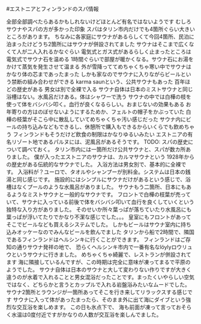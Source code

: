 #エストニアとフィンランドのスパ情報

全部全部調べたらあるかもしれないけどほとんど有名ではないようです
むしろサウナやスパの方が多かった印象
スパはタリン市内だけでも4箇所ぐらい大きいところがあります。
ちなみに各家庭にサウナがあるらしくて今回4箇所、民泊に泊まったけどうち2箇所にはサウナが併設されてました
サウナはそこまで広くなくて人が二人入れるかなぐらい
電気式とガス式があるらしく止まったところは電気式でサウナ石を温める
1時間ぐらいで部屋が暖かくなる。サウナ石にお湯をかけて蒸気を発生させて温まる
外が雪降っててめちゃくちゃ寒い中でサウナはかなり体の芯まであったまった
しかも家なのでサウナに入りながらビールという禁断の組み合わせができる
karma saunという、公共サウナもあった
百年ほどの歴史がある
男女は別で全裸で入る
サウナ自体は日本のミストサウナと同じ
浴槽はない。水風呂だけある。体はシャワーで洗う
サウナの中では白樺の枝を使って体をバシバシ叩く。血行が良くなるらしい。おまじないの効果もある
お年寄りの方はのぼせないようにするためか、フェルトの帽子をかぶっていた
白樺の枝葉がそこら中に散乱していてめちゃくちゃ汚い感じだった
サウナ内にビールの持ち込みなどもできるし、休憩所で購入もできるからいくらでも飲めちゃう
フィンランドもそうだけど飲食の制限はかなりゆるいみたい
エストニアの有名リゾート地であるパルヌには、泥風呂があるそうです。
TODO: スパの歴史について調べておく。
タリン市内には一箇所だけ公共サウナと、スパが数カ所ありました。
僕が入ったエストニアのサウナは、カルマサウナという 1928年からの歴史がある伝統的なサウナでした。
入浴方法は男女別で、基本的に全裸です。
入浴料が？ユーロで、タオルやシャンプーが別料金。システムは日本の銭湯と同じ感じです。
施設的にはシンプルにサウナだけがあるという感じで、浴槽はなくプールのような水風呂がありました。
サウナもう二箇所、日本にもあるようなミストサウナと一般的なサウナです。
フロントで白樺の枝葉が売っていて、サウナに入っている前後で体をバシバシ叩いて血行を良くしていくという独特な入り方がありました。
そのせいか所々葉っぱが落ちていたり水風呂にも葉っぱが浮いてたりでかなり不潔な感じでした。。。
皇室にもフロントがあってそこでビールなども買えるシステムでした。
しかもビールはサウナ室内に持ち込みオッケーなのでみんなビールを飲んでました
タリンから船で2時間で、隣国であるフィンランドはヘルシンキに行くことができます。
フィンランドはご存知の通りサウナ発祥の地で、 恐らくヘルシンキ市内で一番有名なlöylyロウリュウというサウナに行きました。
めちゃくちゃ綺麗で、レストランが併設されてます
海に隣接しているんですが、この時期は完全に意味が凍ってまるで平原のようでした。
サウナ自体は日本のサウナと大して変わりない作りですが大きく違うのが水着で入れることと男女混浴だったことです。まったくいやらしい空気ではなく、どちらかと言うとカップルで入れる岩盤浴みたいなムードでした。
サウナ2箇所とラウンジが一箇所あってそこを行き来してリラックスする感じです
サウナに入って体があったまったら、そのまま外に出て海にダイブという強烈な交互浴を楽しめます。
この日も氷点下で、 海も前面が凍って言っておそらく水温は0度付近ですがかなりの人数が交互浴を楽しんでました。
